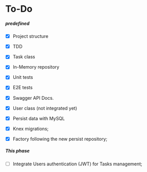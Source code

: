 # To-Do

##### predefined

- [x] Project structure
- [x] TDD
- [x] Task class
- [x] In-Memory repository
- [x] Unit tests
- [x] E2E tests
- [x] Swagger API Docs.
- [x] User class (not integrated yet)
- [x] Persist data with MySQL
- [x] Knex migrations;
- [x] Factory following the new persist repository;


##### This phase

- [ ] Integrate Users authentication (JWT) for Tasks management;